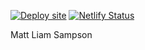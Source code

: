 [![Deploy site](https://github.com/SampsonML/SampsonML.github.io/actions/workflows/deploy.yml/badge.svg)](https://github.com/SampsonML/SampsonML.github.io/actions/workflows/deploy.yml)
[![Netlify Status](https://api.netlify.com/api/v1/badges/08f1fb14-2f20-42b6-a348-a53f2c468ddc/deploy-status)](https://app.netlify.com/sites/mattsampson/deploys)

Matt Liam Sampson
